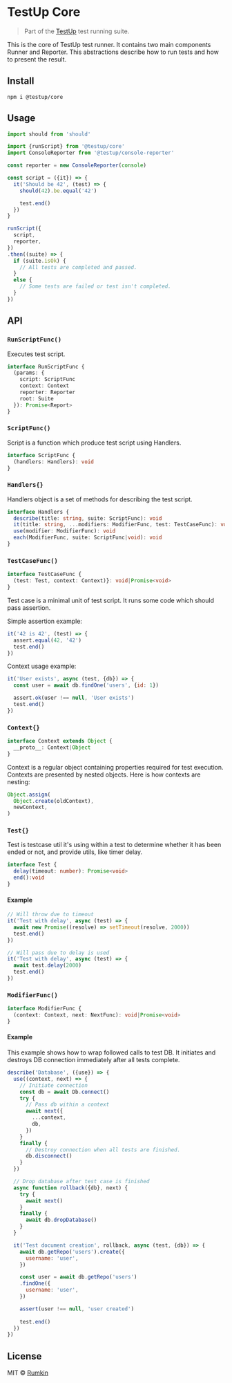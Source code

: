 # TestUp Core

> Part of the [TestUp](https://github.com/testup) test running suite.

This is the core of TestUp test runner. It contains two main components Runner
and Reporter. This abstractions describe how to run tests and how to present
the result.

## Install

```
npm i @testup/core
```

## Usage

```js
import should from 'should'

import {runScript} from '@testup/core'
import ConsoleReporter from '@testup/console-reporter'

const reporter = new ConsoleReporter(console)

const script = ({it}) => {
  it('Should be 42', (test) => {
    should(42).be.equal('42')

    test.end()
  })
}

runScript({
  script,
  reporter,
})
.then((suite) => {
  if (suite.isOk) {
    // All tests are completed and passed.
  }
  else {
    // Some tests are failed or test isn't completed.
  }
})
```

## API

### `RunScriptFunc()`

Executes test script.

```ts
interface RunScriptFunc {
  (params: {
    script: ScriptFunc
    context: Context
    reporter: Reporter
    root: Suite
  }): Promise<Report>
}
```

### `ScriptFunc()`

Script is a function which produce test script using Handlers.

```ts
interface ScriptFunc {
  (handlers: Handlers): void
}
```

### `Handlers{}`

Handlers object is a set of methods for describing the test script.

```ts
interface Handlers {
  describe(title: string, suite: ScriptFunc): void
  it(title: string, ...modifiers: ModifierFunc, test: TestCaseFunc): void
  use(modifier: ModifierFunc): void
  each(ModifierFunc, suite: ScriptFunc|void): void
}
```

### `TestCaseFunc()`
```ts
interface TestCaseFunc {
  (test: Test, context: Context)}: void|Promise<void>
}
```

Test case is a minimal unit of test script. It runs some code which should pass
assertion.

Simple assertion example:
```js
it('42 is 42', (test) => {
  assert.equal(42, '42')
  test.end()
})
```

Context usage example:
```js
it('User exists', async (test, {db}) => {
  const user = await db.findOne('users', {id: 1})

  assert.ok(user !== null, 'User exists')
  test.end()
})
```

### `Context{}`

```ts
interface Context extends Object {
  __proto__: Context|Object
}
```

Context is a regular object containing properties required for test execution.
Contexts are presented by nested objects. Here is how contexts are nesting:

```js
Object.assign(
  Object.create(oldContext),
  newContext,
)
```

### `Test{}`

Test is testcase util it's using within a test to determine whether it has been
ended or not, and provide utils, like timer delay.

```ts
interface Test {
  delay(timeout: number): Promise<void>
  end():void
}
```

#### Example

```js
// Will throw due to timeout
it('Test with delay', async (test) => {
  await new Promise((resolve) => setTimeout(resolve, 2000))
  test.end()
})

// Will pass due to delay is used
it('Test with delay', async (test) => {
  await test.delay(2000)
  test.end()
})
```

### `ModifierFunc()`

```ts
interface ModifierFunc {
  (context: Context, next: NextFunc): void|Promise<void>
}
```

#### Example

This example shows how to wrap followed calls to test DB. It initiates and
destroys DB connection immediately after all tests complete.

```js
describe('Database', ({use}) => {
  use((context, next) => {
    // Initiate connection
    const db = await Db.connect()
    try {
      // Pass db within a context
      await next({
        ...context,
        db,
      })
    }
    finally {
      // Destroy connection when all tests are finished.
      db.disconnect()
    }
  })

  // Drop database after test case is finished
  async function rollback({db}, next) {
    try {
      await next()
    }
    finally {
      await db.dropDatabase()
    }
  }

  it('Test document creation', rollback, async (test, {db}) => {
    await db.getRepo('users').create({
      username: 'user',
    })

    const user = await db.getRepo('users')
    .findOne({
      username: 'user',
    })

    assert(user !== null, 'user created')
    
    test.end()
  })
})
```

## License

MIT © [Rumkin](https://rumk.in)
